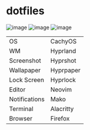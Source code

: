 # dotfiles

![image](https://github.com/PraneethJain/dotfiles/assets/49565677/a0c23407-d093-49ad-8a7d-56cb92355962)
![image](https://github.com/PraneethJain/dotfiles/assets/49565677/6d6ca777-63ef-4ee8-9439-a3176027c2f8)
![image](https://github.com/PraneethJain/dotfiles/assets/49565677/fcc5c1dd-5cb5-4f2f-8695-431667d12833)


<div align="center">

|                 |                 |
| --------------- | --------------- |
| OS              | CachyOS         |
| WM              | Hyprland        |
| Screenshot      | Hyprshot        |
| Wallapaper      | Hyprpaper       |
| Lock Screen     | Hyprlock        |
| Editor          | Neovim          |
| Notifications   | Mako            |
| Terminal        | Alacritty       |
| Browser         | Firefox         |

</div>
